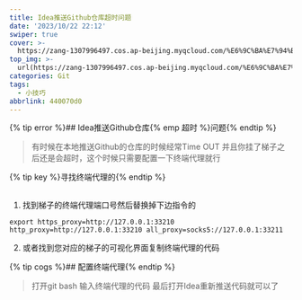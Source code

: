 ```yaml
---
title: Idea推送Github仓库超时问题
date: '2023/10/22 22:12'
swiper: true
cover: >-
  https://zang-1307996497.cos.ap-beijing.myqcloud.com/%E6%9C%BA%E7%94%B2%E5%B0%91%E5%A5%B34k%E5%A3%81%E7%BA%B8_%E5%BD%BC%E5%B2%B8%E5%9B%BE%E7%BD%91.jpg
top_img: >-
  url(https://zang-1307996497.cos.ap-beijing.myqcloud.com/%E6%9C%BA%E7%94%B2%E5%B0%91%E5%A5%B34k%E5%A3%81%E7%BA%B8_%E5%BD%BC%E5%B2%B8%E5%9B%BE%E7%BD%91.jpg)
categories: Git
tags:
  - 小技巧
abbrlink: 440070d0
---
```




{% tip error %}## Idea推送Github仓库{% emp 超时 %}问题{% endtip %}

>有时候在本地推送Github的仓库的时候经常Time OUT 并且你挂了梯子之后还是会超时，这个时候只需要配置一下终端代理就行

{% tip key %}寻找终端代理的{% endtip %}
## 
1. 找到梯子的终端代理端口号然后替换掉下边指令的
```shell
export https_proxy=http://127.0.0.1:33210 http_proxy=http://127.0.0.1:33210 all_proxy=socks5://127.0.0.1:33211
```
2. 或者找到您对应的梯子的可视化界面复制终端代理的代码
         

{% tip cogs %}## 配置终端代理{% endtip %}

> 打开git bash 输入终端代理的代码
> 最后打开Idea重新推送代码就可以了